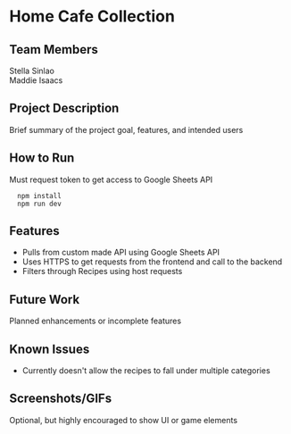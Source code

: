 # Home Cafe Collection	
## Team Members	
Stella Sinlao <br/>
Maddie Isaacs
## Project Description	
Brief summary of the project goal, features, and intended users
## How to Run
Must request token to get access to Google Sheets API

```
  npm install
  npm run dev
```
## Features 
- Pulls from custom made API using Google Sheets API
- Uses HTTPS to get requests from the frontend and call to the backend
- Filters through Recipes using host requests
## Future Work	
Planned enhancements or incomplete features
## Known Issues	
- Currently doesn't allow the recipes to fall under multiple categories
## Screenshots/GIFs	
Optional, but highly encouraged to show UI or game elements
